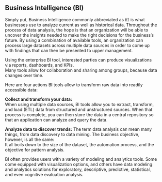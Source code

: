## Business Intelligence (BI)
Simply put, Business Intelligence commonly abbreviated as `BI` is what businesses use to analyze current as well as historical data. Throughout the process of data analysis, the hope is that an organization will be able to uncover the insights needed to make the right decisions for the business’s future. By using a combination of available tools, an organization can process large datasets across multiple data sources in order to come up with findings that can then be presented to upper management.  

Using the enterprise BI tool, interested parties can produce visualizations via reports, dashboards, and KPIs.  
Many tools allow for collaboration and sharing among groups, because data changes over time.  

Here are four actions BI tools allow to transform raw data into readily accessible data:  

**Collect and transform your data:**  
When using multiple data sources, BI tools allow you to extract, transform, and load (ETL) data from structured and unstructured sources. When that process is complete, you can then store the data in a central repository so that an application can analyze and query the data.  

**Analyze data to discover trends:** 
The term data analysis can mean many things, from data discovery to data mining. The business objective, however, is all the same:  
It all boils down to the size of the dataset, the automation process, and the objective for pattern analysis.  

BI often provides users with a variety of modeling and analytics tools. Some come equipped with visualization options, and others have data modeling and analytics solutions for exploratory, descriptive, predictive, statistical, and even cognitive evaluation analysis. 
